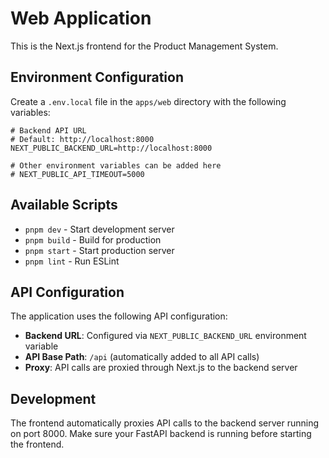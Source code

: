 # Web Application

This is the Next.js frontend for the Product Management System.

## Environment Configuration

Create a `.env.local` file in the `apps/web` directory with the following variables:

```env
# Backend API URL
# Default: http://localhost:8000
NEXT_PUBLIC_BACKEND_URL=http://localhost:8000

# Other environment variables can be added here
# NEXT_PUBLIC_API_TIMEOUT=5000
```

## Available Scripts

- `pnpm dev` - Start development server
- `pnpm build` - Build for production
- `pnpm start` - Start production server
- `pnpm lint` - Run ESLint

## API Configuration

The application uses the following API configuration:

- **Backend URL**: Configured via `NEXT_PUBLIC_BACKEND_URL` environment variable
- **API Base Path**: `/api` (automatically added to all API calls)
- **Proxy**: API calls are proxied through Next.js to the backend server

## Development

The frontend automatically proxies API calls to the backend server running on port 8000. Make sure your FastAPI backend is running before starting the frontend. 
